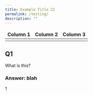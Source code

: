 ```yaml
---
title: Example Title 22
permalink: /testing/
description: ""
---
```

<style>
td, th {
   border: none!important;
}
</style>

| Column 1 | Column 2 | Column 3 |
| -------- | -------- | -------- |
|  |  |  |


## Q1
What is this?

### Answer: blah

 1